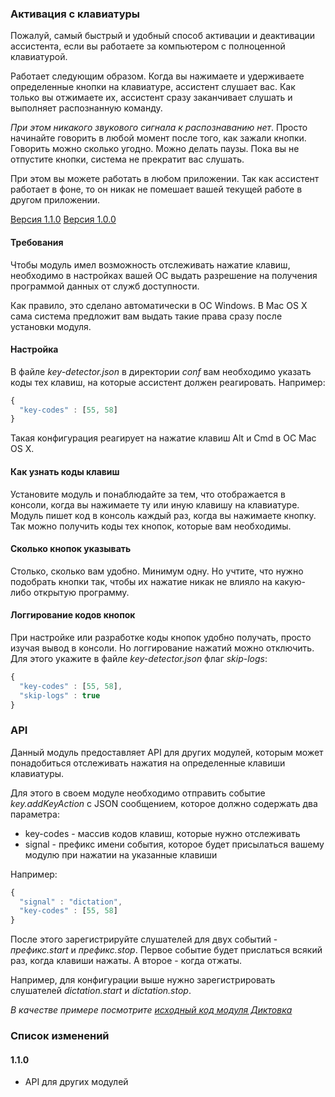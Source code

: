 ### Активация с клавиатуры
Пожалуй, самый быстрый и удобный способ активации и деактивации ассистента, если вы работаете за компьютером с полноценной клавиатурой.

Работает следующим образом. Когда вы нажимаете и удерживаете определенные кнопки на клавиатуре, ассистент слушает вас.
Как только вы отжимаете их, ассистент сразу заканчивает слушать и выполняет распознанную команду.

_При этом никакого звукового сигнала к распознаванию нет_. Просто начинайте говорить в любой момент после того, как зажали кнопки. Говорить можно сколько угодно. Можно делать паузы. Пока вы не отпустите кнопки, система не прекратит вас слушать.

При этом вы можете работать в любом приложении. Так как ассистент работает в фоне, то он никак не помешает вашей текущей работе в другом приложении.

[Версия 1.1.0](https://bintray.com/artifact/download/uzyovoys/aggregate/com/aggregate/key-detector/1.1.0/key-detector-1.1.0.jar)
[Версия 1.0.0](https://bintray.com/artifact/download/uzyovoys/aggregate/com/aggregate/key-detector/1.0.0/key-detector-1.0.0.jar)

#### Требования
Чтобы модуль имел возможность отслеживать нажатие клавиш, необходимо в настройках вашей ОС выдать разрешение на получения программой данных от служб доступности.

Как правило, это сделано автоматически в ОС Windows. В Mac OS X сама система предложит вам выдать такие права сразу после установки модуля.

#### Настройка
В файле _key-detector.json_ в директории _conf_ вам необходимо указать коды тех клавиш, на которые ассистент должен реагировать. Например:

```javascript
{
  "key-codes" : [55, 58]
}
```

Такая конфигурация реагирует на нажатие клавиш Alt и Cmd в ОС Mac OS X.

#### Как узнать коды клавиш
Установите модуль и понаблюдайте за тем, что отображается в консоли, когда вы нажимаете ту или иную клавишу на клавиатуре.
Модуль пишет код в консоль каждый раз, когда вы нажимаете кнопку. Так можно получить коды тех кнопок, которые вам необходимы.

#### Сколько кнопок указывать
Столько, сколько вам удобно. Минимум одну. Но учтите, что нужно подобрать кнопки так, чтобы их нажатие никак не влияло на какую-либо открытую программу.

#### Логгирование кодов кнопок
При настройке или разработке коды кнопок удобно получать, просто изучая вывод в консоли.
Но логгирование нажатий можно отключить. Для этого укажите в файле _key-detector.json_ флаг _skip-logs_:

```javascript
{
  "key-codes" : [55, 58],
  "skip-logs" : true
}
```

### API
Данный модуль предоставляет API для других модулей, которым может понадобиться отслеживать нажатия на определенные клавиши клавиатуры.

Для этого в своем модуле необходимо отправить событие _key.addKeyAction_ с JSON сообщением, которое должно содержать два параметра:

- key-codes - массив кодов клавиш, которые нужно отслеживать
- signal - префикс имени события, которое будет присылаться вашему модулю при нажатии на указанные клавиши

Например:

```javascript
{
  "signal" : "dictation",
  "key-codes" : [55, 58]
}
```

После этого зарегистрируйте слушателей для двух событий - _префикс.start_ и _префикс.stop_.
Первое событие будет прислаться всякий раз, когда клавиши нажаты. А второе - когда отжаты.

Например, для конфигурации выше нужно зарегистрировать слушателей _dictation.start_ и _dictation.stop_.

_В качестве примере посмотрите [исходный код модуля Диктовка](https://github.com/uzyovoys/aggregate/tree/master/modules/dictation)_

### Список изменений
#### 1.1.0

- API для других модулей
